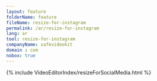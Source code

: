 ```yaml
---
layout: feature
folderName: feature
fileName: resize-for-instagram
permalink: /ar/resize-for-instagram
lang: ar
tool: resize-for-instagram
companyName: safevideokit
domain : com
nobox: true
---
```


{% include VideoEditorIndex/resizeForSocialMedia.html %}

   